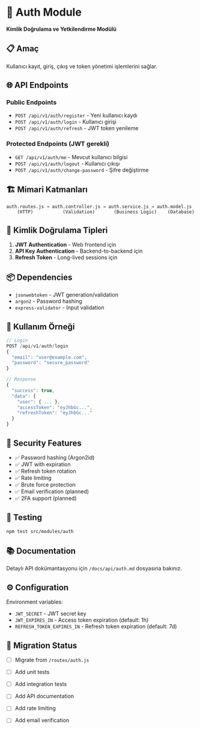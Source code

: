 # 🔐 Auth Module

**Kimlik Doğrulama ve Yetkilendirme Modülü**

## 📋 Amaç

Kullanıcı kayıt, giriş, çıkış ve token yönetimi işlemlerini sağlar.

## 🌐 API Endpoints

### Public Endpoints

- `POST /api/v1/auth/register` - Yeni kullanıcı kaydı
- `POST /api/v1/auth/login` - Kullanıcı girişi
- `POST /api/v1/auth/refresh` - JWT token yenileme

### Protected Endpoints (JWT gerekli)

- `GET /api/v1/auth/me` - Mevcut kullanıcı bilgisi
- `POST /api/v1/auth/logout` - Kullanıcı çıkışı
- `POST /api/v1/auth/change-password` - Şifre değiştirme

## 🏗️ Mimari Katmanları

```
auth.routes.js → auth.controller.js → auth.service.js → auth.model.js
    (HTTP)           (Validation)       (Business Logic)    (Database)
```

## 🔑 Kimlik Doğrulama Tipleri

1. **JWT Authentication** - Web frontend için
2. **API Key Authentication** - Backend-to-backend için
3. **Refresh Token** - Long-lived sessions için

## 📦 Dependencies

- `jsonwebtoken` - JWT generation/validation
- `argon2` - Password hashing
- `express-validator` - Input validation

## 🚀 Kullanım Örneği

```javascript
// Login
POST /api/v1/auth/login
{
  "email": "user@example.com",
  "password": "secure_password"
}

// Response
{
  "success": true,
  "data": {
    "user": { ... },
    "accessToken": "eyJhbGc...",
    "refreshToken": "eyJhbGc..."
  }
}
```

## 🔐 Security Features

- ✅ Password hashing (Argon2id)
- ✅ JWT with expiration
- ✅ Refresh token rotation
- ✅ Rate limiting
- ✅ Brute force protection
- ✅ Email verification (planned)
- ✅ 2FA support (planned)

## 🧪 Testing

```bash
npm test src/modules/auth
```

## 📚 Documentation

Detaylı API dokümantasyonu için `/docs/api/auth.md` dosyasına bakınız.

## ⚙️ Configuration

Environment variables:
- `JWT_SECRET` - JWT secret key
- `JWT_EXPIRES_IN` - Access token expiration (default: 1h)
- `REFRESH_TOKEN_EXPIRES_IN` - Refresh token expiration (default: 7d)

## 🔄 Migration Status

- [ ] Migrate from `/routes/auth.js`
- [ ] Add unit tests
- [ ] Add integration tests
- [ ] Add API documentation
- [ ] Add rate limiting
- [ ] Add email verification



